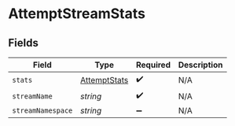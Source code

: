 # AttemptStreamStats


## Fields

| Field                                               | Type                                                | Required                                            | Description                                         |
| --------------------------------------------------- | --------------------------------------------------- | --------------------------------------------------- | --------------------------------------------------- |
| `stats`                                             | [AttemptStats](../../models/shared/attemptstats.md) | :heavy_check_mark:                                  | N/A                                                 |
| `streamName`                                        | *string*                                            | :heavy_check_mark:                                  | N/A                                                 |
| `streamNamespace`                                   | *string*                                            | :heavy_minus_sign:                                  | N/A                                                 |